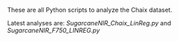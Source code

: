 These are all Python scripts to analyze the Chaix dataset.

Latest analyses are: _SugarcaneNIR_Chaix_LinReg.py_ and _SugarcaneNIR_F750_LINREG.py_
